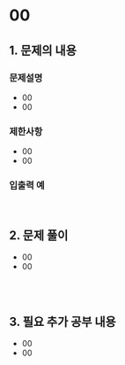 # 00

## 1. 문제의 내용

### 문제설명
- 00
- 00

### 제한사항
- 00
- 00

### 입출력 예


<br>

## 2. 문제 풀이
- 00
- 00

```JavaScript
```


<br>

## 3. 필요 추가 공부 내용
- 00
- 00
